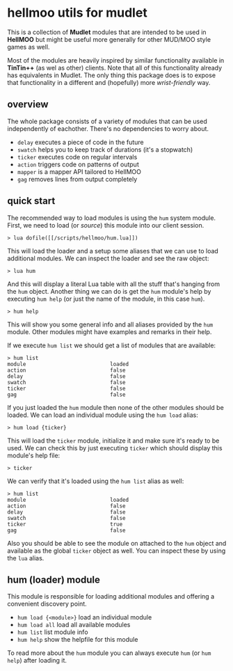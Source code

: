 # hellmoo utils for mudlet
This is a collection of **Mudlet** modules that are intended to be used in **HellMOO** but might be useful more generally for other MUD/MOO style games as well. 

Most of the modules are heavily inspired by similar functionality available in **TinTin++** (as wel as other) clients. Note that all of this functionality already has equivalents in Mudlet. The only thing this package does is to expose that functionality in a different and (hopefully) more *wrist-friendly* way.

## overview
The whole package consists of a variety of modules that can be used independently of eachother. There's no dependencies to worry about.

* `delay` executes a piece of code in the future
* `swatch` helps you to keep track of durations (it's a stopwatch)
* `ticker` executes code on regular intervals
* `action` triggers code on patterns of output
* `mapper` is a mapper API tailored to HellMOO
* `gag` removes lines from output completely

## quick start
The recommended way to load modules is using the `hum` system module. First, we need to load (or *source*) this module into our client session. 
```
> lua dofile([[/scripts/hellmoo/hum.lua]])
```

This will load the loader and a setup some aliases that we can use to load additional modules. We can inspect the loader and see the raw object:
```
> lua hum
```

And this will display a literal Lua table with all the stuff that's hanging from the `hum` object. Another thing we can do is get the `hum` module's help by executing `hum help` (or just the name of the module, in this case `hum`).
```
> hum help
```

This will show you some general info and all aliases provided by the `hum` module. Other modules might have examples and remarks in their help.

If we execute `hum list` we should get a list of modules that are available:
```
> hum list
module                           loaded
action                           false 
delay                            false 
swatch                           false 
ticker                           false 
gag                              false
```

If you just loaded the `hum` module then none of the other modules should be loaded. We can load an individual module using the `hum load` alias:
```
> hum load {ticker}
```

This will load the `ticker` module, initialize it and make sure it's ready to be used. We can check this by just executing `ticker` which should display this module's help file:
```
> ticker
```

We can verify that it's loaded using the `hum list` alias as well:
```
> hum list
module                           loaded
action                           false 
delay                            false 
swatch                           false 
ticker                           true 
gag                              false
```

Also you should be able to see the module on attached to the `hum` object and available as the global `ticker` object as well. You can inspect these by using the `lua` alias.

## hum (loader) module
This module is responsible for loading additional modules and offering a convenient discovery point.

* `hum load {<module>}` load an individual module
* `hum load all` load all available modules
* `hum list` list module info
* `hum help` show the helpfile for this module

To read more about the `hum` module you can always execute `hum` (or `hum help`) after loading it.